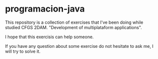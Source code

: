 # programacion-java
This repository is a collection of exercises that I've been doing while studied CFGS 2DAM.
"Development of multiplataform applications".

I hope that this exercisis can help someone.

If you have any question about some exercise do not hesitate to ask me, I will try to solve it.
